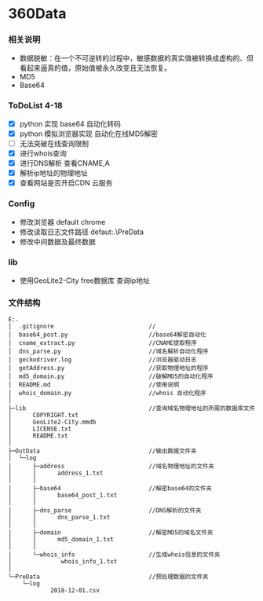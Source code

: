 # 360Data

### 相关说明

- 数据脱敏：在一个不可逆转的过程中，敏感数据的真实值被转换成虚构的、但看起来逼真的值，原始值被永久改变且无法恢复。
- MD5
- Base64

### ToDoList 4-18
- [x] python 实现 base64 自动化转码
- [x] python 模拟浏览器实现 自动化在线MD5解密
- [ ] 无法突破在线查询限制 
- [x] 进行whois查询
- [x] 进行DNS解析 查看CNAME,A
- [x] 解析ip地址的物理地址
- [x] 查看网站是否开启CDN 云服务

### Config
- 修改浏览器 default chrome
- 修改读取日志文件路径 defaut:.\\PreData
- 修改中间数据及最终数据

### lib
- 使用GeoLite2-City free数据库 查询ip地址

### 文件结构
```
E:.
│  .gitignore							//
│  base64_post.py 						//base64解密自动化
│  cname_extract.py 					//CNAME提取程序
│  dns_parse.py 						//域名解析自动化程序
│  geckodriver.log 						//浏览器驱动日志
│  getAddress.py 						//获取物理地址的程序
│  md5_domain.py 						//破解MD5的自动化程序
│  README.md  							//使用说明
│  whois_domain.py 						//whois 自动化程序
│
├─lib									//查询域名物理地址的所需的数据库文件
│      COPYRIGHT.txt
│      GeoLite2-City.mmdb
│      LICENSE.txt
│      README.txt
│
├─OutData								//输出数据文件夹
│  └─log
│      ├─address						//域名物理地址的文件夹
│      │      address_1.txt
│      │
│      ├─base64							//解密base64的文件夹
│      │      base64_post_1.txt
│      │
│      ├─dns_parse						//DNS解析的文件夹
│      │      dns_parse_1.txt
│      │
│      ├─domain							//解密MD5的域名文件夹
│      │      md5_domain_1.txt
│      │
│      └─whois_info						//生成whois信息的文件夹
│              whois_info_1.txt
│
└─PreData								//预处理数据的文件夹
    └─log
            2018-12-01.csv
```

